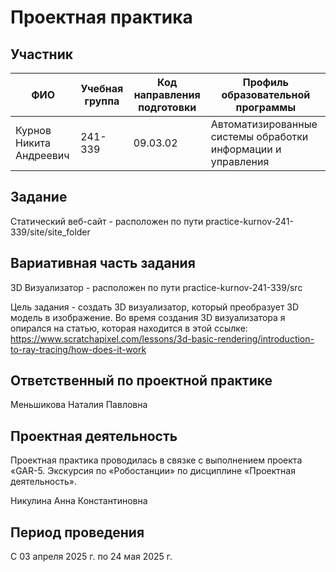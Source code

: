 # Проектная практика
## Участник
| ФИО | Учебная группа | Код направления подготовки | Профиль образовательной программы |
| - | - | - | - |
| Курнов Никита Андреевич | 241-339 | 09.03.02 | Автоматизированные системы обработки информации и управления |
## Задание
Статический веб-сайт - расположен по пути practice-kurnov-241-339/site/site_folder
## Вариативная часть задания
3D Визуализатор - расположен по пути practice-kurnov-241-339/src

Цель задания - создать 3D визуализатор, который преобразует 3D модель в изображение. Во время создания 3D визуализатора я опирался на статью, которая находится в этой ссылке: https://www.scratchapixel.com/lessons/3d-basic-rendering/introduction-to-ray-tracing/how-does-it-work
## Ответственный по проектной практике
Меньшикова Наталия Павловна
## Проектная деятельность
Проектная практика проводилась в связке с выполнением проекта «GAR-5. Экскурсия по «Робостанции» по дисциплине «Проектная деятельность».

Никулина Анна Константиновна
## Период проведения
С 03 апреля 2025 г. по 24 мая 2025 г.
